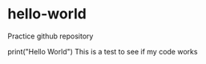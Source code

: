 # hello-world
Practice github repository 

print("Hello World") 
This is a test to see if my code works
